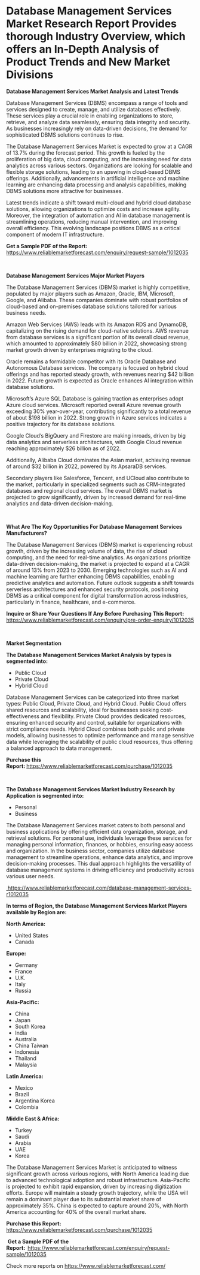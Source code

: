 <p><h1>Database Management Services Market Research Report Provides thorough Industry Overview, which offers an In-Depth Analysis of Product Trends and New Market Divisions</h1></p><p><strong>Database Management Services Market Analysis and Latest Trends</strong></p>
<p><p>Database Management Services (DBMS) encompass a range of tools and services designed to create, manage, and utilize databases effectively. These services play a crucial role in enabling organizations to store, retrieve, and analyze data seamlessly, ensuring data integrity and security. As businesses increasingly rely on data-driven decisions, the demand for sophisticated DBMS solutions continues to rise.</p><p>The Database Management Services Market is expected to grow at a CAGR of 13.7% during the forecast period. This growth is fueled by the proliferation of big data, cloud computing, and the increasing need for data analytics across various sectors. Organizations are looking for scalable and flexible storage solutions, leading to an upswing in cloud-based DBMS offerings. Additionally, advancements in artificial intelligence and machine learning are enhancing data processing and analysis capabilities, making DBMS solutions more attractive for businesses.</p><p>Latest trends indicate a shift toward multi-cloud and hybrid cloud database solutions, allowing organizations to optimize costs and increase agility. Moreover, the integration of automation and AI in database management is streamlining operations, reducing manual intervention, and improving overall efficiency. This evolving landscape positions DBMS as a critical component of modern IT infrastructure.</p></p>
<p><strong>Get a Sample PDF of the Report:&nbsp;</strong> <a href="https://www.reliablemarketforecast.com/enquiry/request-sample/1012035?utm_campaign=2293&utm_medium=2&utm_source=Github&utm_content=ia&utm_term=06032025&utm_id=database-management-services">https://www.reliablemarketforecast.com/enquiry/request-sample/1012035</a></p>
<p>&nbsp;</p>
<p><strong>Database Management Services Major Market Players</strong></p>
<p><p>The Database Management Services (DBMS) market is highly competitive, populated by major players such as Amazon, Oracle, IBM, Microsoft, Google, and Alibaba. These companies dominate with robust portfolios of cloud-based and on-premises database solutions tailored for various business needs.</p><p>Amazon Web Services (AWS) leads with its Amazon RDS and DynamoDB, capitalizing on the rising demand for cloud-native solutions. AWS revenue from database services is a significant portion of its overall cloud revenue, which amounted to approximately $80 billion in 2022, showcasing strong market growth driven by enterprises migrating to the cloud.</p><p>Oracle remains a formidable competitor with its Oracle Database and Autonomous Database services. The company is focused on hybrid cloud offerings and has reported steady growth, with revenues nearing $42 billion in 2022. Future growth is expected as Oracle enhances AI integration within database solutions.</p><p>Microsoft’s Azure SQL Database is gaining traction as enterprises adopt Azure cloud services. Microsoft reported overall Azure revenue growth exceeding 30% year-over-year, contributing significantly to a total revenue of about $198 billion in 2022. Strong growth in Azure services indicates a positive trajectory for its database solutions.</p><p>Google Cloud’s BigQuery and Firestore are making inroads, driven by big data analytics and serverless architectures, with Google Cloud revenue reaching approximately $26 billion as of 2022.</p><p>Additionally, Alibaba Cloud dominates the Asian market, achieving revenue of around $32 billion in 2022, powered by its ApsaraDB services.</p><p>Secondary players like Salesforce, Tencent, and UCloud also contribute to the market, particularly in specialized segments such as CRM-integrated databases and regional cloud services. The overall DBMS market is projected to grow significantly, driven by increased demand for real-time analytics and data-driven decision-making.</p></p>
<p>&nbsp;</p>
<p><strong>What Are The Key Opportunities For Database Management Services Manufacturers?</strong></p>
<p><p>The Database Management Services (DBMS) market is experiencing robust growth, driven by the increasing volume of data, the rise of cloud computing, and the need for real-time analytics. As organizations prioritize data-driven decision-making, the market is projected to expand at a CAGR of around 13% from 2023 to 2030. Emerging technologies such as AI and machine learning are further enhancing DBMS capabilities, enabling predictive analytics and automation. Future outlook suggests a shift towards serverless architectures and enhanced security protocols, positioning DBMS as a critical component for digital transformation across industries, particularly in finance, healthcare, and e-commerce.</p></p>
<p><strong>Inquire or Share Your Questions If Any Before Purchasing This Report:</strong> <a href="https://www.reliablemarketforecast.com/enquiry/pre-order-enquiry/1012035?utm_campaign=2293&utm_medium=2&utm_source=Github&utm_content=ia&utm_term=06032025&utm_id=database-management-services">https://www.reliablemarketforecast.com/enquiry/pre-order-enquiry/1012035</a></p>
<p>&nbsp;</p>
<p><strong>Market Segmentation</strong></p>
<p><strong>The Database Management Services Market Analysis by types is segmented into:</strong></p>
<p><ul><li>Public Cloud</li><li>Private Cloud</li><li>Hybrid Cloud</li></ul></p>
<p><p>Database Management Services can be categorized into three market types: Public Cloud, Private Cloud, and Hybrid Cloud. Public Cloud offers shared resources and scalability, ideal for businesses seeking cost-effectiveness and flexibility. Private Cloud provides dedicated resources, ensuring enhanced security and control, suitable for organizations with strict compliance needs. Hybrid Cloud combines both public and private models, allowing businesses to optimize performance and manage sensitive data while leveraging the scalability of public cloud resources, thus offering a balanced approach to data management.</p></p>
<p><strong>Purchase this Report:&nbsp;</strong><a href="https://www.reliablemarketforecast.com/purchase/1012035?utm_campaign=2293&utm_medium=2&utm_source=Github&utm_content=ia&utm_term=06032025&utm_id=database-management-services">https://www.reliablemarketforecast.com/purchase/1012035</a></p>
<p>&nbsp;</p>
<p><strong>The Database Management Services Market Industry Research by Application is segmented into:</strong></p>
<p><ul><li>Personal</li><li>Business</li></ul></p>
<p><p>The Database Management Services market caters to both personal and business applications by offering efficient data organization, storage, and retrieval solutions. For personal use, individuals leverage these services for managing personal information, finances, or hobbies, ensuring easy access and organization. In the business sector, companies utilize database management to streamline operations, enhance data analytics, and improve decision-making processes. This dual approach highlights the versatility of database management systems in driving efficiency and productivity across various user needs.</p></p>
<p><a href="https://www.reliablemarketforecast.com/database-management-services-r1012035?utm_campaign=2293&utm_medium=2&utm_source=Github&utm_content=ia&utm_term=06032025&utm_id=database-management-services">&nbsp;https://www.reliablemarketforecast.com/database-management-services-r1012035</a></p>
<p><strong>In terms of Region, the Database Management Services Market Players available by Region are:</strong></p>
<p>
    <p> <strong> North America: </strong>
        <ul>
            <li>United States</li>
            <li>Canada</li>
        </ul>
        </p> 
    <p> <strong> Europe: </strong>
        <ul>
            <li>Germany</li>
            <li>France</li>
            <li>U.K.</li>
            <li>Italy</li>
            <li>Russia</li>
        </ul>
        </p> 
    <p> <strong> Asia-Pacific: </strong>
        <ul>
            <li>China</li>
            <li>Japan</li>
            <li>South Korea</li>
            <li>India</li>
            <li>Australia</li>
            <li>China Taiwan</li>
            <li>Indonesia</li>
            <li>Thailand</li>
            <li>Malaysia</li>
        </ul>
        </p> 
    <p> <strong> Latin America: </strong>
        <ul>
            <li>Mexico</li>
            <li>Brazil</li>
            <li>Argentina Korea</li>
            <li>Colombia</li>
        </ul>
        </p> 
    <p> <strong> Middle East & Africa: </strong>
        <ul>
            <li>Turkey</li>
            <li>Saudi</li>
            <li>Arabia</li>
            <li>UAE</li>
            <li>Korea</li>
        </ul>
    </p>
    </p>
<p><p>The Database Management Services Market is anticipated to witness significant growth across various regions, with North America leading due to advanced technological adoption and robust infrastructure. Asia-Pacific is projected to exhibit rapid expansion, driven by increasing digitization efforts. Europe will maintain a steady growth trajectory, while the USA will remain a dominant player due to its substantial market share of approximately 35%. China is expected to capture around 20%, with North America accounting for 40% of the overall market share.</p></p>
<p><strong>Purchase this Report: </strong><a href="https://www.reliablemarketforecast.com/purchase/1012035?utm_campaign=2293&utm_medium=2&utm_source=Github&utm_content=ia&utm_term=06032025&utm_id=database-management-services">https://www.reliablemarketforecast.com/purchase/1012035</a></p>
<p>&nbsp;<strong>Get a Sample PDF of the Report:&nbsp;&nbsp;</strong><a href="https://www.reliablemarketforecast.com/enquiry/request-sample/1012035?utm_campaign=2293&utm_medium=2&utm_source=Github&utm_content=ia&utm_term=06032025&utm_id=database-management-services">https://www.reliablemarketforecast.com/enquiry/request-sample/1012035</a></p>
<p><strong></strong></p>
<p>Check more reports on <a href="https://www.reliablemarketforecast.com/?utm_campaign=2293&utm_medium=2&utm_source=Github&utm_content=ia&utm_term=06032025&utm_id=database-management-services">https://www.reliablemarketforecast.com/</a></p>